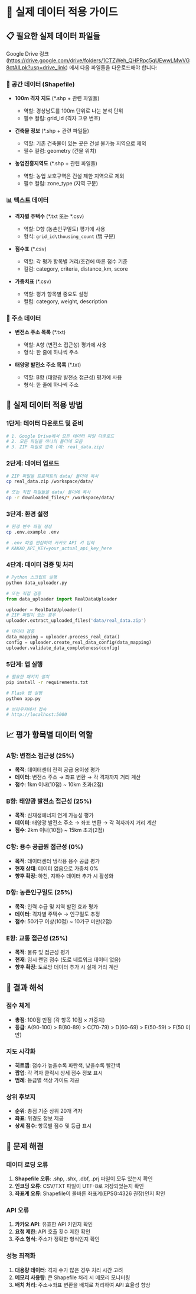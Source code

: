 # 🚀 실제 데이터 적용 가이드

## 📋 필요한 실제 데이터 파일들

Google Drive 링크 (https://drive.google.com/drive/folders/1CTZWeh_QHPRpc5qUEwwLMwVG8ctAlLpk?usp=drive_link) 에서 다음 파일들을 다운로드해야 합니다:

### 📍 공간 데이터 (Shapefile)
- **100m 격자 지도** (*.shp + 관련 파일들)
  - 역할: 경상남도를 100m 단위로 나눈 분석 단위
  - 필수 컬럼: grid_id (격자 고유 번호)

- **건축물 정보** (*.shp + 관련 파일들)
  - 역할: 기존 건축물이 있는 곳은 건설 불가능 지역으로 제외
  - 필수 컬럼: geometry (건물 위치)

- **농업진흥지역도** (*.shp + 관련 파일들)
  - 역할: 농업 보호구역은 건설 제한 지역으로 제외
  - 필수 컬럼: zone_type (지역 구분)

### 📊 텍스트 데이터
- **격자별 주택수** (*.txt 또는 *.csv)
  - 역할: D항 (농촌인구밀도) 평가에 사용
  - 형식: `grid_id\thousing_count` (탭 구분)

- **점수표** (*.csv)
  - 역할: 각 평가 항목별 거리/조건에 따른 점수 기준
  - 컬럼: category, criteria, distance_km, score

- **가중치표** (*.csv)
  - 역할: 평가 항목별 중요도 설정
  - 컬럼: category, weight, description

### 🏢 주소 데이터
- **변전소 주소 목록** (*.txt)
  - 역할: A항 (변전소 접근성) 평가에 사용
  - 형식: 한 줄에 하나씩 주소

- **태양광 발전소 주소 목록** (*.txt)
  - 역할: B항 (태양광 발전소 접근성) 평가에 사용
  - 형식: 한 줄에 하나씩 주소

## 🔧 실제 데이터 적용 방법

### 1단계: 데이터 다운로드 및 준비
```bash
# 1. Google Drive에서 모든 데이터 파일 다운로드
# 2. 모든 파일을 하나의 폴더에 모음
# 3. ZIP 파일로 압축 (예: real_data.zip)
```

### 2단계: 데이터 업로드
```bash
# ZIP 파일을 프로젝트의 data/ 폴더에 복사
cp real_data.zip /workspace/data/

# 또는 직접 파일들을 data/ 폴더에 복사
cp -r downloaded_files/* /workspace/data/
```

### 3단계: 환경 설정
```bash
# 환경 변수 파일 생성
cp .env.example .env

# .env 파일 편집하여 카카오 API 키 입력
# KAKAO_API_KEY=your_actual_api_key_here
```

### 4단계: 데이터 검증 및 처리
```python
# Python 스크립트 실행
python data_uploader.py

# 또는 직접 검증
from data_uploader import RealDataUploader

uploader = RealDataUploader()
# ZIP 파일이 있는 경우
uploader.extract_uploaded_files('data/real_data.zip')

# 데이터 검증
data_mapping = uploader.process_real_data()
config = uploader.create_real_data_config(data_mapping)
uploader.validate_data_completeness(config)
```

### 5단계: 앱 실행
```bash
# 필요한 패키지 설치
pip install -r requirements.txt

# Flask 앱 실행
python app.py

# 브라우저에서 접속
# http://localhost:5000
```

## 📈 평가 항목별 데이터 역할

### A항: 변전소 접근성 (25%)
- **목적**: 데이터센터 전력 공급 용이성 평가
- **데이터**: 변전소 주소 → 좌표 변환 → 각 격자까지 거리 계산
- **점수**: 1km 이내(10점) ~ 10km 초과(2점)

### B항: 태양광 발전소 접근성 (25%)
- **목적**: 신재생에너지 연계 가능성 평가
- **데이터**: 태양광 발전소 주소 → 좌표 변환 → 각 격자까지 거리 계산
- **점수**: 2km 이내(10점) ~ 15km 초과(2점)

### C항: 용수 공급원 접근성 (0%)
- **목적**: 데이터센터 냉각용 용수 공급 평가
- **현재 상태**: 데이터 없음으로 가중치 0%
- **향후 확장**: 하천, 지하수 데이터 추가 시 활성화

### D항: 농촌인구밀도 (25%)
- **목적**: 인력 수급 및 지역 발전 효과 평가
- **데이터**: 격자별 주택수 → 인구밀도 추정
- **점수**: 50가구 이상(10점) ~ 10가구 미만(2점)

### E항: 교통 접근성 (25%)
- **목적**: 물류 및 접근성 평가
- **현재**: 임시 랜덤 점수 (도로 네트워크 데이터 없음)
- **향후 확장**: 도로망 데이터 추가 시 실제 거리 계산

## 🎯 결과 해석

### 점수 체계
- **총점**: 100점 만점 (각 항목 10점 × 가중치)
- **등급**: A(90-100) > B(80-89) > C(70-79) > D(60-69) > E(50-59) > F(50 미만)

### 지도 시각화
- **히트맵**: 점수가 높을수록 파란색, 낮을수록 빨간색
- **팝업**: 각 격자 클릭시 상세 점수 정보 표시
- **범례**: 등급별 색상 가이드 제공

### 상위 후보지
- **순위**: 총점 기준 상위 20개 격자
- **좌표**: 위경도 정보 제공
- **상세 점수**: 항목별 점수 및 등급 표시

## 🔧 문제 해결

### 데이터 로딩 오류
1. **Shapefile 오류**: .shp, .shx, .dbf, .prj 파일이 모두 있는지 확인
2. **인코딩 오류**: CSV/TXT 파일이 UTF-8로 저장되었는지 확인
3. **좌표계 오류**: Shapefile이 올바른 좌표계(EPSG:4326 권장)인지 확인

### API 오류
1. **카카오 API**: 유효한 API 키인지 확인
2. **요청 제한**: API 호출 횟수 제한 확인
3. **주소 형식**: 주소가 정확한 형식인지 확인

### 성능 최적화
1. **대용량 데이터**: 격자 수가 많은 경우 처리 시간 고려
2. **메모리 사용량**: 큰 Shapefile 처리 시 메모리 모니터링
3. **배치 처리**: 주소→좌표 변환을 배치로 처리하여 API 효율성 향상